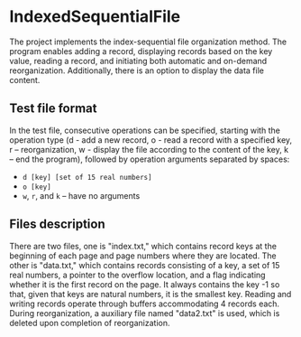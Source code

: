 # IndexedSequentialFile
The project implements the index-sequential file organization method. The program enables adding a record, displaying records based on the key value, reading a record, and initiating both automatic and on-demand reorganization. Additionally, there is an option to display the data file content.

## Test file format
In the test file, consecutive operations can be specified, starting with the operation type (d - add a new record, o - read a record with a specified key, r – reorganization, w - display the file according to the content of the key, k – end the program), followed by operation arguments separated by spaces:
- `d [key] [set of 15 real numbers]`
- `o [key]`
- `w`, `r`, and `k` – have no arguments

## Files description
There are two files, one is "index.txt," which contains record keys at the beginning of each page and page numbers where they are located. The other is "data.txt," which contains records consisting of a key, a set of 15 real numbers, a pointer to the overflow location, and a flag indicating whether it is the first record on the page. It always contains the key -1 so that, given that keys are natural numbers, it is the smallest key. Reading and writing records operate through buffers accommodating 4 records each. During reorganization, a auxiliary file named "data2.txt" is used, which is deleted upon completion of reorganization.
